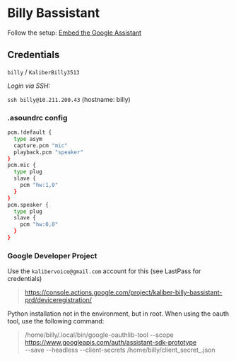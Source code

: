 # Billy Bassistant
Follow the setup: [Embed the Google Assistant](https://developers.google.com/assistant/sdk/guides/service/python)

## Credentials
`billy` / `KaliberBilly3513`

*Login via SSH:*

`ssh billy@10.211.200.43` (hostname: billy)

### .asoundrc config
```bash
pcm.!default {
  type asym
  capture.pcm "mic"
  playback.pcm "speaker"
}
pcm.mic {
  type plug
  slave {
    pcm "hw:1,0"
  }
}
pcm.speaker {
  type plug
  slave {
    pcm "hw:0,0"
  }
}
```

### Google Developer Project

Use the `kalibervoice@gmail.com` account for this (see LastPass for credentials)

> https://console.actions.google.com/project/kaliber-billy-bassistant-prd/deviceregistration/

Python installation not in the environment, but in root. When using the oauth tool, use the following command:
> /home/billy/.local/bin/google-oauthlib-tool --scope https://www.googleapis.com/auth/assistant-sdk-prototype \
      --save --headless --client-secrets /home/billy/client_secret_<id>.json
